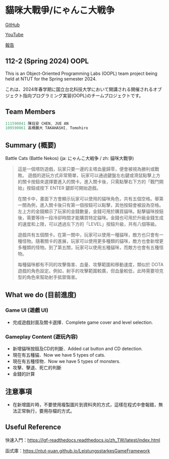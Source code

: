# 貓咪大戰爭/にゃんこ大戦争
[GitHub](https://github.com/jueanc/OOPL2024s_project_CatsWar)

[YouTube](https://www.youtube.com/watch?v=Bb6ux2hoFPo)

[報告](https://drive.google.com/drive/folders/1SP3-Jv0PnE16JC_Apfn8TU1-QC_i3HST?usp=sharing)


## 112-2 (Spring 2024) OOPL
This is an Object-Oriented Programming Labs (OOPL) team project being held at NTUT for the Spring semester 2024.

これは、2024年春学期に国立台北科技大学において開講される開催されるオブジェクト指向プログラミング実習(OOPL)のチームプロジェクトです。

## Team Members

```cpp
111590041 陳珏安 CHEN, JUE AN 
109590061 高橋鵬大 TAKAHASHI, Tomohiro
```

## Summary (概要)
Battle Cats (Battle Nekos) (ja: にゃんこ大戦争 / zh: 貓咪大戰爭)

> 這是一個塔防遊戲，玩家只要一邊的主塔血量歸零，便會被視為勝利或戰敗。
> 遊戲的遊玩方式非常簡單，玩家可以通過鍵盤左右鍵或滑鼠點擊上方的關卡按鈕來選擇要進入的關卡。進入關卡後，只需點擊右下方的「戰鬥開始」按鈕或按下 ENTER 鍵即可開始遊戲。
> 
> 在關卡中，畫面下方會顯示玩家可以使用的貓咪角色，共有五個空格。舉第一關為例，進入關卡後只有第一個按鈕可以點擊，其他按鈕會被設為空格。左上方的金錢顯示了玩家的金錢數量，金錢可用於購買貓咪。點擊貓咪按鈕後，需要等待一段冷卻時間才能購買特定貓咪。金錢也可用於升級金錢生成的速度和上限，可以透過左下方的「LEVEL」按鈕升級，共有八個等級。
> 
> 遊戲共有五個關卡。在第一關中，玩家可以使用一種貓咪，敵方也只會有一種怪物。隨著關卡的進展，玩家可以使用更多種類的貓咪，敵方也會新增更多種類的怪物。到了第五關，玩家可以使用五種貓咪，而敵方也會有五種怪物。
> 
> 每種貓咪都有不同的攻擊傷害、血量、攻擊範圍和移動速度，類似於 DOTA 遊戲的角色設定。例如，射手的攻擊範圍較廣，但血量較低，此時需要坦克型的角色來幫助射手抵禦傷害。


## What we do (目前進度)

### Game UI (遊戲 UI)
- 完成遊戲封面及關卡選擇．Complete game cover and level selection.
### Gameplay Content (遊玩內容)
- 新增貓咪按鈕及CD的判斷．Added cat button and CD detection.
- 現在有五種貓．Now we have 5 types of cats.
- 現在有五種怪物．Now we have 5 types of monsters.
- 攻擊、擊退、死亡的判斷
- 金錢的計算


## 注意事項
- 在新增圖片時，不要使用複製圖片到資料夾的方式，這樣在程式中會報錯，無法正常執行，要用存檔的方式。

## Useful Reference
快速入門：https://lgf-readthedocs.readthedocs.io/zh_TW/latest/index.html

函式庫：https://ntut-xuan.github.io/LeistungsstarkesGameFramework
